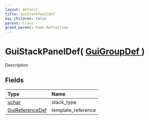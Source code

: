 ```yaml
---
layout: default
title: GuiStackPanelDef
has_children: false
parent: Class
grand_parent: Game Reflection
---
```

# GuiStackPanelDef( [ GuiGroupDef ](/riftbreaker-wiki/docs/game-reflection/classes/gui_group_def/) )
Description 

## Fields

| Type | Name |
|:----------|:--------------|
| [uchar](/riftbreaker-wiki/docs/game-reflection/enums/uchar/) | stack_type |
| [GuiReferenceDef](/riftbreaker-wiki/docs/game-reflection/classes/gui_reference_def/) | template_reference |

